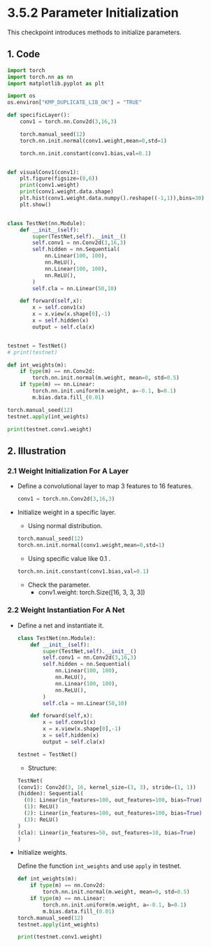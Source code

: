 # 3.5.2 Parameter Initialization

This checkpoint introduces methods to initialize parameters.

## 1. Code
```python
import torch
import torch.nn as nn
import matplotlib.pyplot as plt

import os
os.environ["KMP_DUPLICATE_LIB_OK"] = "TRUE"

def specificLayer():
    conv1 = torch.nn.Conv2d(3,16,3)

    torch.manual_seed(12)
    torch.nn.init.normal(conv1.weight,mean=0,std=1)

    torch.nn.init.constant(conv1.bias,val=0.1)


def visualConv1(conv1):
    plt.figure(figsize=(8,6))
    print(conv1.weight)
    print(conv1.weight.data.shape)
    plt.hist(conv1.weight.data.numpy().reshape((-1,1)),bins=30)
    plt.show()


class TestNet(nn.Module):
    def __init__(self):
        super(TestNet,self).__init__()
        self.conv1 = nn.Conv2d(3,16,3)
        self.hidden = nn.Sequential(
            nn.Linear(100, 100),
            nn.ReLU(),
            nn.Linear(100, 100),
            nn.ReLU(),
        )
        self.cla = nn.Linear(50,10)

    def forward(self,x):
        x = self.conv1(x)
        x = x.view(x.shape[0],-1)
        x = self.hidden(x)
        output = self.cla(x)


testnet = TestNet()
# print(testnet)

def int_weights(m):
    if type(m) == nn.Conv2d:
        torch.nn.init.normal(m.weight, mean=0, std=0.5)
    if type(m) == nn.Linear:
        torch.nn.init.uniform(m.weight, a=-0.1, b=0.1)
        m.bias.data.fill_(0.01)

torch.manual_seed(12)
testnet.apply(int_weights)

print(testnet.conv1.weight)
```

## 2. Illustration

### 2.1 Weight Initialization For A Layer

- Define a convolutional layer to map 3 features to 16 features.
    ```python
    conv1 = torch.nn.Conv2d(3,16,3)
    ```

- Initialize weight in a specific layer.
    - Using normal distribution.
    ```python
    torch.manual_seed(12)
    torch.nn.init.normal(conv1.weight,mean=0,std=1)    
    ```
    - Using specific value like 0.1 .
    ```python
    torch.nn.init.constant(conv1.bias,val=0.1)
    ```
     - Check the parameter.
       - conv1.weight: torch.Size([16, 3, 3, 3])

### 2.2 Weight Instantiation For A Net

- Define a net and instantiate it.
  ```python
  class TestNet(nn.Module):
      def __init__(self):
          super(TestNet,self).__init__()
          self.conv1 = nn.Conv2d(3,16,3)
          self.hidden = nn.Sequential(
              nn.Linear(100, 100),
              nn.ReLU(),
              nn.Linear(100, 100),
              nn.ReLU(),
          )
          self.cla = nn.Linear(50,10)
  
      def forward(self,x):
          x = self.conv1(x)
          x = x.view(x.shape[0],-1)
          x = self.hidden(x)
          output = self.cla(x)
  
  testnet = TestNet()
  ```

  - Structure:
  ```python
  TestNet(
  (conv1): Conv2d(3, 16, kernel_size=(3, 3), stride=(1, 1))
  (hidden): Sequential(
    (0): Linear(in_features=100, out_features=100, bias=True)
    (1): ReLU()
    (2): Linear(in_features=100, out_features=100, bias=True)
    (3): ReLU()
  )
  (cla): Linear(in_features=50, out_features=10, bias=True)
  )
  ```

- Initialize weights.

  Define the function ```int_weights``` and use ```apply``` in testnet.
  ```python
  def int_weights(m):
      if type(m) == nn.Conv2d:
          torch.nn.init.normal(m.weight, mean=0, std=0.5)
      if type(m) == nn.Linear:
          torch.nn.init.uniform(m.weight, a=-0.1, b=0.1)
          m.bias.data.fill_(0.01)
  torch.manual_seed(12)
  testnet.apply(int_weights)

  print(testnet.conv1.weight)
  ```
  
